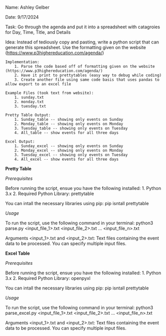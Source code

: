 Name: 
    Ashley Gelber

Date: 
    9/17/2024

Task: 
    Go through the agenda and put it into a spreadsheet with catagroies for Day, Time, Title, and Details

Idea: 
    Instead of tediously copy and pasting, write a python script that can generate this spreadsheet. Use the formatting given on the website (https://www.p3highereducation.com/agenda/)

    Implementation: 
        1. Parse the code based off of formatting given on the website (https://www.p3highereducation.com/agenda/)
        2. Have it print to prettytables (easy way to debug while coding)
        3. Create another file using same code basis that uses pandas to allow export to an excel file

    Example Files (took text from website):
        1. sunday.txt
        2. monday.txt
        3. tuesday.txt

    Pretty Table Output:
        1. Sunday_table -- showing only events on Sunday
        2. Monday_table -- showing only events on Monday
        3. Tuesday_table -- showing only events on Tuesday
        4. All_table -- show events for all three days

    Excel Output:
        1. Sunday_excel -- showing only events on Sunday
        2. Monday_excel -- showing only events on Monday
        3. Tuesday_excel -- showing only events on Tuesday
        4. All_excel -- show events for all three days


**Pretty Table**

*Prerequisites*

Before running the script, ensue you have the following installed:
    1. Python 3.x
    2. Required Python Library: prettytable

You can intall the necessary libraries using pip:
    pip isntall prettytable


*Usage*
    
To run the script, use the following command in your terminal:
    python3 parse.py <input_file_1>.txt <input_file_2>.txt ... <input_file_n>.txt

Arguments
    <input_1>.txt and <input_2>.txt: Text files containing the event data to be processed. You can specify multiple input files.

**Excel Table**

*Prerequisites*

Before running the script, ensue you have the following installed:
    1. Python 3.x
    2. Required Python Library: openpyxl

You can intall the necessary libraries using pip:
    pip isntall prettytable


*Usage*
    
To run the script, use the following command in your terminal:
    python3 parse_excel.py <input_file_1>.txt <input_file_2>.txt ... <input_file_n>.txt

Arguments
    <input_1>.txt and <input_2>.txt: Text files containing the event data to be processed. You can specify multiple input files.

